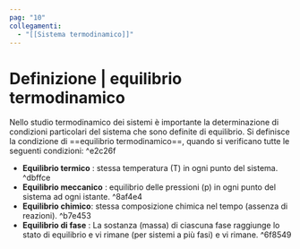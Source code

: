 ```yaml
---
pag: "10"
collegamenti:
  - "[[Sistema termodinamico]]"
---
```

# Definizione | equilibrio termodinamico
Nello studio termodinamico dei sistemi è importante la determinazione di condizioni particolari del sistema che sono definite di equilibrio.
Si definisce la condizione di ==equilibrio termodinamico==, quando si verificano tutte le seguenti condizioni: ^e2c26f
- **Equilibrio termico** : stessa temperatura (T) in ogni punto del sistema. ^dbffce
- **Equilibrio meccanico** : equilibrio delle pressioni (p) in ogni punto del sistema ad ogni istante. ^8af4e4
- **Equilibrio chimico**: stessa composizione chimica nel tempo (assenza di reazioni). ^b7e453
- **Equilibrio di fase** : La sostanza (massa) di ciascuna fase raggiunge lo stato di equilibrio e vi rimane (per sistemi a più fasi) e vi rimane. ^6f8549
